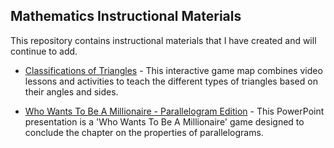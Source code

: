 ## Mathematics Instructional Materials
This repository contains instructional materials that I have created and will continue to add.

* [Classifications of Triangles](https://duyapat-christony.github.io/teaching_math/classifications_of_triangles.html) - This interactive game map combines video lessons and activities to teach the different types of triangles based on their angles and sides.

* [Who Wants To Be A Millionaire - Parallelogram Edition](https://duyapat-christony.github.io/teaching_math/wwtbm_parallelogram_edition.html) - This PowerPoint presentation is a 'Who Wants To Be A Millionaire' game designed to conclude the chapter on the properties of parallelograms.

